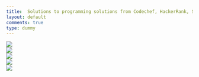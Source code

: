 ```yaml
---
title:  Solutions to programming solutions from Codechef, HackerRank, Spoj, LeetCode and InterviewBit
layout: default
comments: true
type: dummy
---
```


<div class="ui hidden divider"></div>
<div class="ui two column grid center aligned">
  <div class="column">
      <a class="ui item image" href="{% post_url 2019-04-13-hackerrank %}" title="{{ site.categories.hackerrank | size }} solutions">
          <image src="/static/images/hackerrank.png"/>
      </a>
  </div>
  <div class="column">
      <a class="ui item image" href="{% post_url 2019-04-13-spoj %}" title="{{ site.categories.spoj | size }} solutions">
          <image src="/static/images/spoj.png"/>
      </a>
      <br/>
  </div>
  <div class="column">
      <a class="ui item image" href="{% post_url 2019-04-13-codechef %}" title="{{ site.categories.codechef | size }} solutions">
          <image src="/static/images/codechef.png"/>
      </a>
  </div>
  <div class="column">
      <a class="ui item image" href="{% post_url 2019-04-13-leetcode %}" title="{{ site.categories.leetcode | size }} solutions">
          <image src="/static/images/leetcode.jpg"/>
      </a>
  </div>
  <div class="column">
      <a class="ui item image" href="{% post_url 2019-04-13-interviewbit %}" title="{{ site.categories.interviewbit | size }} solutions">
          <image src="/static/images/interviewbit.jpg"/>
      </a>
  </div>
</div>
